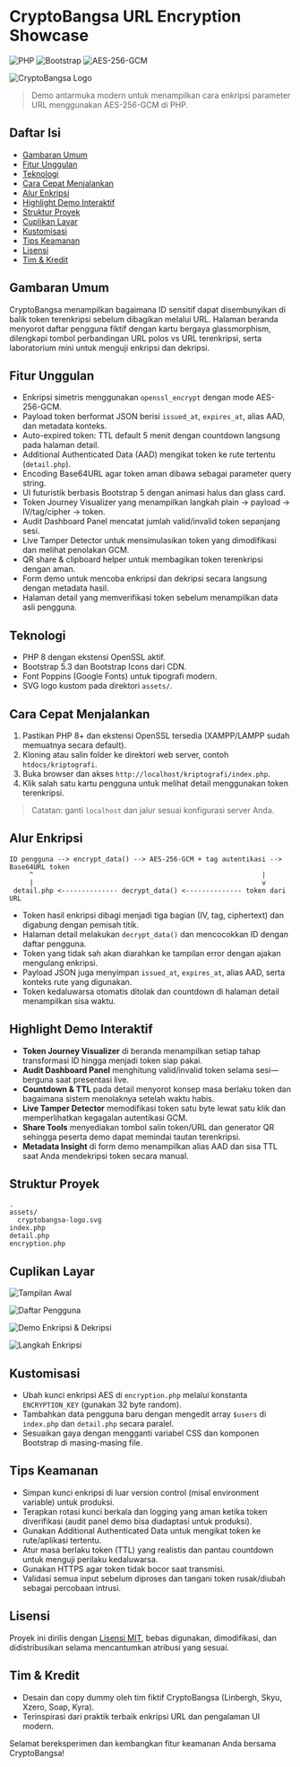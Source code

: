 # CryptoBangsa URL Encryption Showcase

![PHP](https://img.shields.io/badge/PHP-8.1%2B-777BB3?style=for-the-badge&logo=php&logoColor=white)
![Bootstrap](https://img.shields.io/badge/Bootstrap-5.3-7952B3?style=for-the-badge&logo=bootstrap&logoColor=white)
![AES-256-GCM](https://img.shields.io/badge/AES--256--GCM-0F172A?style=for-the-badge)

![CryptoBangsa Logo](assets/cryptobangsa-logo.svg)

> Demo antarmuka modern untuk menampilkan cara enkripsi parameter URL menggunakan AES-256-GCM di PHP.

## Daftar Isi
- [Gambaran Umum](#gambaran-umum)
- [Fitur Unggulan](#fitur-unggulan)
- [Teknologi](#teknologi)
- [Cara Cepat Menjalankan](#cara-cepat-menjalankan)
- [Alur Enkripsi](#alur-enkripsi)
- [Highlight Demo Interaktif](#highlight-demo-interaktif)
- [Struktur Proyek](#struktur-proyek)
- [Cuplikan Layar](#cuplikan-layar)
- [Kustomisasi](#kustomisasi)
- [Tips Keamanan](#tips-keamanan)
- [Lisensi](#lisensi)
- [Tim & Kredit](#tim--kredit)

## Gambaran Umum
CryptoBangsa menampilkan bagaimana ID sensitif dapat disembunyikan di balik token terenkripsi sebelum dibagikan melalui URL. Halaman beranda menyorot daftar pengguna fiktif dengan kartu bergaya glassmorphism, dilengkapi tombol perbandingan URL polos vs URL terenkripsi, serta laboratorium mini untuk menguji enkripsi dan dekripsi.

## Fitur Unggulan
- Enkripsi simetris menggunakan `openssl_encrypt` dengan mode AES-256-GCM.
- Payload token berformat JSON berisi `issued_at`, `expires_at`, alias AAD, dan metadata konteks.
- Auto-expired token: TTL default 5 menit dengan countdown langsung pada halaman detail.
- Additional Authenticated Data (AAD) mengikat token ke rute tertentu (`detail.php`).
- Encoding Base64URL agar token aman dibawa sebagai parameter query string.
- UI futuristik berbasis Bootstrap 5 dengan animasi halus dan glass card.
- Token Journey Visualizer yang menampilkan langkah plain → payload → IV/tag/cipher → token.
- Audit Dashboard Panel mencatat jumlah valid/invalid token sepanjang sesi.
- Live Tamper Detector untuk mensimulasikan token yang dimodifikasi dan melihat penolakan GCM.
- QR share & clipboard helper untuk membagikan token terenkripsi dengan aman.
- Form demo untuk mencoba enkripsi dan dekripsi secara langsung dengan metadata hasil.
- Halaman detail yang memverifikasi token sebelum menampilkan data asli pengguna.

## Teknologi
- PHP 8 dengan ekstensi OpenSSL aktif.
- Bootstrap 5.3 dan Bootstrap Icons dari CDN.
- Font Poppins (Google Fonts) untuk tipografi modern.
- SVG logo kustom pada direktori `assets/`.

## Cara Cepat Menjalankan
1. Pastikan PHP 8+ dan ekstensi OpenSSL tersedia (XAMPP/LAMPP sudah memuatnya secara default).
2. Kloning atau salin folder ke direktori web server, contoh `htdocs/kriptografi`.
3. Buka browser dan akses `http://localhost/kriptografi/index.php`.
4. Klik salah satu kartu pengguna untuk melihat detail menggunakan token terenkripsi.

> Catatan: ganti `localhost` dan jalur sesuai konfigurasi server Anda.

## Alur Enkripsi
```
ID pengguna --> encrypt_data() --> AES-256-GCM + tag autentikasi --> Base64URL token
     ^                                                         |
     |                                                         v
 detail.php <-------------- decrypt_data() <-------------- token dari URL
```
- Token hasil enkripsi dibagi menjadi tiga bagian (IV, tag, ciphertext) dan digabung dengan pemisah titik.
- Halaman detail melakukan `decrypt_data()` dan mencocokkan ID dengan daftar pengguna.
- Token yang tidak sah akan diarahkan ke tampilan error dengan ajakan mengulang enkripsi.
- Payload JSON juga menyimpan `issued_at`, `expires_at`, alias AAD, serta konteks rute yang digunakan.
- Token kedaluwarsa otomatis ditolak dan countdown di halaman detail menampilkan sisa waktu.

## Highlight Demo Interaktif
- **Token Journey Visualizer** di beranda menampilkan setiap tahap transformasi ID hingga menjadi token siap pakai.
- **Audit Dashboard Panel** menghitung valid/invalid token selama sesi—berguna saat presentasi live.
- **Countdown & TTL** pada detail menyorot konsep masa berlaku token dan bagaimana sistem menolaknya setelah waktu habis.
- **Live Tamper Detector** memodifikasi token satu byte lewat satu klik dan memperlihatkan kegagalan autentikasi GCM.
- **Share Tools** menyediakan tombol salin token/URL dan generator QR sehingga peserta demo dapat memindai tautan terenkripsi.
- **Metadata Insight** di form demo menampilkan alias AAD dan sisa TTL saat Anda mendekripsi token secara manual.

## Struktur Proyek
```
.
assets/
  cryptobangsa-logo.svg
index.php
detail.php
encryption.php
```

## Cuplikan Layar
![Tampilan Awal](assets/tampilan%20awal.png)

![Daftar Pengguna](assets/daftar%20pengguna.png)

![Demo Enkripsi & Dekripsi](assets/demo.png)

![Langkah Enkripsi](assets/step.png)

## Kustomisasi
- Ubah kunci enkripsi AES di `encryption.php` melalui konstanta `ENCRYPTION_KEY` (gunakan 32 byte random).
- Tambahkan data pengguna baru dengan mengedit array `$users` di `index.php` dan `detail.php` secara paralel.
- Sesuaikan gaya dengan mengganti variabel CSS dan komponen Bootstrap di masing-masing file.

## Tips Keamanan
- Simpan kunci enkripsi di luar version control (misal environment variable) untuk produksi.
- Terapkan rotasi kunci berkala dan logging yang aman ketika token diverifikasi (audit panel demo bisa diadaptasi untuk produksi).
- Gunakan Additional Authenticated Data untuk mengikat token ke rute/aplikasi tertentu.
- Atur masa berlaku token (TTL) yang realistis dan pantau countdown untuk menguji perilaku kedaluwarsa.
- Gunakan HTTPS agar token tidak bocor saat transmisi.
- Validasi semua input sebelum diproses dan tangani token rusak/diubah sebagai percobaan intrusi.

## Lisensi
Proyek ini dirilis dengan [Lisensi MIT](LICENSE), bebas digunakan, dimodifikasi, dan didistribusikan selama mencantumkan atribusi yang sesuai.

## Tim & Kredit
- Desain dan copy dummy oleh tim fiktif CryptoBangsa (Linbergh, Skyu, Xzero, Soap, Kyra).
- Terinspirasi dari praktik terbaik enkripsi URL dan pengalaman UI modern.

Selamat bereksperimen dan kembangkan fitur keamanan Anda bersama CryptoBangsa!

